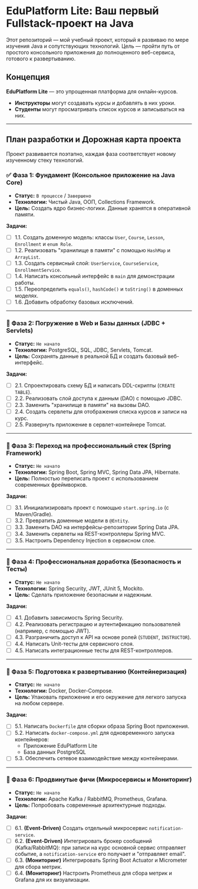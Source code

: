 # EduPlatform Lite: Ваш первый Fullstack-проект на Java

Этот репозиторий — мой учебный проект, который я развиваю по мере изучения Java и сопутствующих технологий. Цель — пройти путь от простого консольного приложения до полноценного веб-сервиса, готового к развертыванию.

## Концепция

**EduPlatform Lite** — это упрощенная платформа для онлайн-курсов.
-   **Инструкторы** могут создавать курсы и добавлять в них уроки.
-   **Студенты** могут просматривать список курсов и записываться на них.

---

## План разработки и Дорожная карта проекта

Проект развивается поэтапно, каждая фаза соответствует новому изученному стеку технологий.

### ✅ Фаза 1: Фундамент (Консольное приложение на Java Core)
*   **Статус:** `В процессе` / `Завершено`
*   **Технологии:** Чистый Java, ООП, Collections Framework.
*   **Цель:** Создать ядро бизнес-логики. Данные хранятся в оперативной памяти.

**Задачи:**
-   [ ] 1.1. Создать доменную модель: классы `User`, `Course`, `Lesson`, `Enrollment` и `enum Role`.
-   [ ] 1.2. Реализовать "хранилище в памяти" с помощью `HashMap` и `ArrayList`.
-   [ ] 1.3. Создать сервисный слой: `UserService`, `CourseService`, `EnrollmentService`.
-   [ ] 1.4. Написать консольный интерфейс в `main` для демонстрации работы.
-   [ ] 1.5. Переопределить `equals()`, `hashCode()` и `toString()` в доменных моделях.
-   [ ] 1.6. Добавить обработку базовых исключений.

---

### 🔲 Фаза 2: Погружение в Web и Базы данных (JDBC + Servlets)
*   **Статус:** `Не начато`
*   **Технологии:** PostgreSQL, SQL, JDBC, Servlets, Tomcat.
*   **Цель:** Сохранять данные в реальной БД и создать базовый веб-интерфейс.

**Задачи:**
-   [ ] 2.1. Спроектировать схему БД и написать DDL-скрипты (`CREATE TABLE`).
-   [ ] 2.2. Реализовать слой доступа к данным (DAO) с помощью JDBC.
-   [ ] 2.3. Заменить "хранилище в памяти" на вызовы DAO.
-   [ ] 2.4. Создать сервлеты для отображения списка курсов и записи на курс.
-   [ ] 2.5. Развернуть приложение в сервлет-контейнере Tomcat.

---

### 🔲 Фаза 3: Переход на профессиональный стек (Spring Framework)
*   **Статус:** `Не начато`
*   **Технологии:** Spring Boot, Spring MVC, Spring Data JPA, Hibernate.
*   **Цель:** Полностью переписать проект с использованием современных фреймворков.

**Задачи:**
-   [ ] 3.1. Инициализировать проект с помощью `start.spring.io` (с Maven/Gradle).
-   [ ] 3.2. Превратить доменные модели в `@Entity`.
-   [ ] 3.3. Заменить DAO на интерфейсы-репозитории Spring Data JPA.
-   [ ] 3.4. Заменить сервлеты на REST-контроллеры Spring MVC.
-   [ ] 3.5. Настроить Dependency Injection в сервисном слое.

---

### 🔲 Фаза 4: Профессиональная доработка (Безопасность и Тесты)
*   **Статус:** `Не начато`
*   **Технологии:** Spring Security, JWT, JUnit 5, Mockito.
*   **Цель:** Сделать приложение безопасным и надежным.

**Задачи:**
-   [ ] 4.1. Добавить зависимость Spring Security.
-   [ ] 4.2. Реализовать регистрацию и аутентификацию пользователей (например, с помощью JWT).
-   [ ] 4.3. Разграничить доступ к API на основе ролей (`STUDENT`, `INSTRUCTOR`).
-   [ ] 4.4. Написать Unit-тесты для сервисного слоя.
-   [ ] 4.5. Написать интеграционные тесты для REST-контроллеров.

---

### 🔲 Фаза 5: Подготовка к развертыванию (Контейнеризация)
*   **Статус:** `Не начато`
*   **Технологии:** Docker, Docker-Compose.
*   **Цель:** Упаковать приложение и его окружение для легкого запуска на любом сервере.

**Задачи:**
-   [ ] 5.1. Написать `Dockerfile` для сборки образа Spring Boot приложения.
-   [ ] 5.2. Написать `docker-compose.yml` для одновременного запуска контейнеров:
    -   Приложение EduPlatform Lite
    -   База данных PostgreSQL
-   [ ] 5.3. Обеспечить сетевое взаимодействие между контейнерами.

---

### 🔲 Фаза 6: Продвинутые фичи (Микросервисы и Мониторинг)
*   **Статус:** `Не начато`
*   **Технологии:** Apache Kafka / RabbitMQ, Prometheus, Grafana.
*   **Цель:** Попробовать современные архитектурные подходы.

**Задачи:**
-   [ ] 6.1. **(Event-Driven)** Создать отдельный микросервис `notification-service`.
-   [ ] 6.2. **(Event-Driven)** Интегрировать брокер сообщений (Kafka/RabbitMQ): при записи на курс основной сервис отправляет событие, а `notification-service` его получает и "отправляет email".
-   [ ] 6.3. **(Мониторинг)** Интегрировать Spring Boot Actuator и Micrometer для сбора метрик.
-   [ ] 6.4. **(Мониторинг)** Настроить Prometheus для сбора метрик и Grafana для их визуализации.
